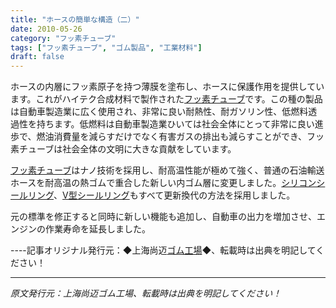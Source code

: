 ```yaml
---
title: "ホースの簡単な構造（二）"
date: 2010-05-26
category: "フッ素チューブ"
tags: ["フッ素チューブ", "ゴム製品", "工業材料"]
draft: false
---
```


ホースの内層にフッ素原子を持つ薄膜を塗布し、ホースに保護作用を提供しています。これがハイテク合成材料で製作された[フッ素チューブ](http://www.smpolymer.com/fujiaoguan/)です。この種の製品は自動車製造業に広く使用され、非常に良い耐熱性、耐ガソリン性、低燃料透過性を持ちます。低燃料は自動車製造業ひいては社会全体にとって非常に良い進歩で、燃油消費量を減らすだけでなく有害ガスの排出も減らすことができ、フッ素チューブは社会全体の文明に大きな貢献をしています。

[フッ素チューブ](http://www.smpolymer.com/fujiaoguan/)はナノ技術を採用し、耐高温性能が極めて強く、普通の石油輸送ホースを耐高温の熱ゴムで重合した新しい内ゴム層に変更しました。[シリコンシールリング](http://www.smpolymer.com/)、[V型シールリング](http://www.smpolymer.com/)もすべて更新換代の方法を採用しました。

元の標準を修正すると同時に新しい機能も追加し、自動車の出力を増加させ、エンジンの作業寿命を延長しました。

----記事オリジナル発行元：◆上海尚迈[ゴム工場](http://www.smpolymer.com/)◆、転載時は出典を明記してください！

---

*原文発行元：上海尚迈ゴム工場、転載時は出典を明記してください！*
